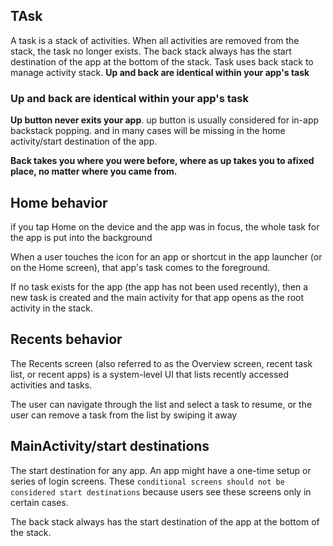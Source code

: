 

## TAsk

A task is a stack of activities.
When all activities are removed from the stack, the task no longer exists.
The back stack always has the start destination of the app at the bottom of the stack.
Task uses back stack to manage activity stack.
**Up and back are identical within your app's task**

### Up and back are identical within your app's task

**Up button never exits your app**. up button is usually considered for in-app backstack popping. and in many cases will be missing in the home activity/start destination of the app.

**Back takes you where you were before, where as up takes you to afixed place, no matter where you came from.**

## Home behavior

if you tap Home on the device and the app was in focus, the whole task for the app is put into the background

When a user touches the icon for an app or shortcut in the app launcher (or on the Home screen), that app's task comes to the foreground. 

If no task exists for the app (the app has not been used recently), then a new task is created and the main activity for that app opens as the root activity in the stack.


## Recents behavior

The Recents screen (also referred to as the Overview screen, recent task list, or recent apps) is a system-level UI that lists recently accessed activities and tasks. 

The user can navigate through the list and select a task to resume, or the user can remove a task from the list by swiping it away

## MainActivity/start destinations

The start destination for any app.
An app might have a one-time setup or series of login screens. These `conditional screens should not be considered start destinations` because users see these screens only in certain cases.

The back stack always has the start destination of the app at the bottom of the stack.



